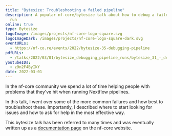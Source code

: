 ```yaml
---
title: "Bytesize: Troubleshooting a failed pipeline"
description: A popular nf-core/bytesize talk about how to debug a failed Nextflow
  run
online: true
type: Bytesize
logoImage: /images/projects/nf-core-logo-square.svg
logoImageDark: /images/projects/nf-core-logo-square-dark.svg
eventURLs:
  - https://nf-co.re/events/2022/bytesize-35-debugging-pipeline
pdfURLs:
  - /talks/2022/03/01/bytesize_debugging_pipeline_runs/bytesize_31_-_debugging.pdf
youtubeIDs:
  - z9n2F4ByIkY
date: 2022-03-01
---
```


In the nf-core community we spend a lot of time helping people with problems that
they've hit when running Nextflow pipelines.

In this talk, I went over some of the more common failures and how best to troubleshoot these.
Importantly, I described where to start looking for issues and how to ask for help in the most effective way.

This bytesize talk has been referred to many times and was eventually
written up as a [documentation page](https://nf-co.re/docs/usage/troubleshooting) on the nf-core website.
